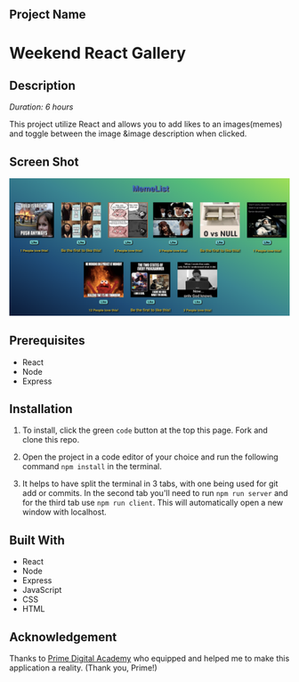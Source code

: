 ## Project Name

# Weekend React Gallery


## Description

_Duration: 6 hours_

This project utilize React and allows you to add likes to an images(memes) and toggle between the image &image description when clicked. 

## Screen Shot
![Weekend React Gallery](public/images/react_gallery.jpg)

## Prerequisites 

- React
- Node
- Express

## Installation

1. To install, click the green `code` button at the top this page. Fork and clone this repo.

2. Open the project in a code editor of your choice and run the following command `npm install` in the terminal. 

3. It helps to have split the terminal in 3 tabs, with one being used for git add or commits. In the second tab you'll need to run `npm run server` and for the third tab use `npm run client`. This will automatically open a new window with localhost.

## Built With 

- React
- Node
- Express 
- JavaScript
- CSS
- HTML

## Acknowledgement 

Thanks to [Prime Digital Academy](www.primeacademy.io) who equipped and helped me to make this application a reality. (Thank you, Prime!)